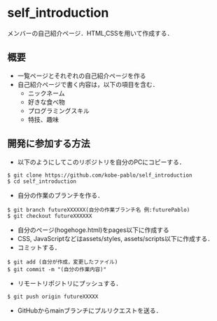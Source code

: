 # self_introduction
メンバーの自己紹介ページ．HTML,CSSを用いて作成する．

## 概要
- 一覧ページとそれぞれの自己紹介ページを作る
- 自己紹介ページで書く内容は，以下の項目を含む．
  - ニックネーム
  - 好きな食べ物
  - プログラミングスキル
  - 特技、趣味

## 開発に参加する方法
- 以下のようにしてこのリポジトリを自分のPCにコピーする．
```
$ git clone https://github.com/kobe-pablo/self_introduction
$ cd self_introduction
```

- 自分の作業のブランチを作る．
```
$ git branch futureXXXXXX(自分の作業ブランチ名 例:futurePablo)
$ git checkout futureXXXXXX
```
- 自分のページ(hogehoge.html)をpages以下に作成する
- CSS, JavaScriptなどはassets/styles, assets/scripts以下に作成する．
- コミットする．
```
$ git add (自分が作成，変更したファイル)
$ git commit -m "(自分の作業内容)"
```
- リモートリポジトリにプッシュする．
```
$ git push origin futureXXXXX
```
- GitHubからmainブランチにプルリクエストを送る．
